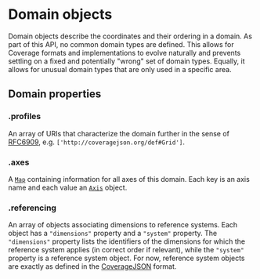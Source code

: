 # Domain objects

Domain objects describe the coordinates and their ordering in a domain.
As part of this API, no common domain types are defined.
This allows for Coverage formats and implementations to evolve naturally and prevents settling on a fixed and potentially "wrong" set of domain types. Equally, it allows for unusual domain types that are only used in a specific area.

## Domain properties

### .profiles

An array of URIs that characterize the domain further in the sense of [RFC6909](https://www.ietf.org/rfc/rfc6906.txt), e.g. `['http://coveragejson.org/def#Grid']`.

### .axes

A [`Map`](https://developer.mozilla.org/de/docs/Web/JavaScript/Reference/Global_Objects/Map) containing information for all axes of this domain. Each key is an axis name and each value an [`Axis`](Axis.md) object.

### .referencing

An array of objects associating dimensions to reference systems. Each object has a `"dimensions"` property and a `"system"` property. The `"dimensions"` property lists the identifiers of the dimensions for which the reference system applies (in correct order if relevant), while the `"system"` property is a reference system object. For now, reference system objects are exactly as defined in the [CoverageJSON](https://github.com/Reading-eScience-Centre/coveragejson/blob/master/spec.md#5-reference-system-objects) format.

